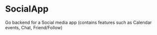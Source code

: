 # SocialApp
Go backend for a Social media app  (contains features such as Calendar events, Chat, Friend/Follow)
